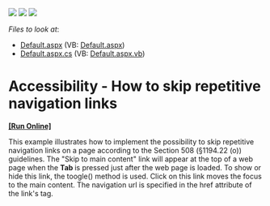 <!-- default badges list -->
![](https://img.shields.io/endpoint?url=https://codecentral.devexpress.com/api/v1/VersionRange/128565877/16.1.4%2B)
[![](https://img.shields.io/badge/Open_in_DevExpress_Support_Center-FF7200?style=flat-square&logo=DevExpress&logoColor=white)](https://supportcenter.devexpress.com/ticket/details/T382165)
[![](https://img.shields.io/badge/📖_How_to_use_DevExpress_Examples-e9f6fc?style=flat-square)](https://docs.devexpress.com/GeneralInformation/403183)
<!-- default badges end -->
<!-- default file list -->
*Files to look at*:

* [Default.aspx](./CS/Default.aspx) (VB: [Default.aspx](./VB/Default.aspx))
* [Default.aspx.cs](./CS/Default.aspx.cs) (VB: [Default.aspx.vb](./VB/Default.aspx.vb))
<!-- default file list end -->
# Accessibility - How to skip repetitive navigation links
<!-- run online -->
**[[Run Online]](https://codecentral.devexpress.com/t382165/)**
<!-- run online end -->


<p>This example illustrates how to implement the possibility to skip repetitive navigation links on a page according to the Section 508 (§1194.22 (o)) guidelines. The "Skip to main content" link will appear at the top of a web page when the <strong>Tab </strong>is pressed just after the web page is loaded. To show or hide this link, the toogle() method is used. Click on this link moves the focus to the main content. The navigation url is specified in the href attribute of the link's <a> tag. </p>

<br/>


